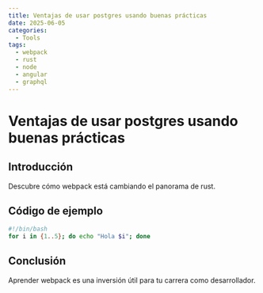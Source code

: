 ```yaml
---
title: Ventajas de usar postgres usando buenas prácticas
date: 2025-06-05
categories:
  - Tools
tags:
  - webpack
  - rust
  - node
  - angular
  - graphql
---
```


# Ventajas de usar postgres usando buenas prácticas

## Introducción

Descubre cómo webpack está cambiando el panorama de rust.

## Código de ejemplo

```bash
#!/bin/bash
for i in {1..5}; do echo "Hola $i"; done
```

## Conclusión

Aprender webpack es una inversión útil para tu carrera como desarrollador.